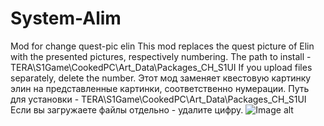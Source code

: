 # System-Alim
Mod for change quest-pic elin
This mod replaces the quest picture of Elin with the presented pictures, respectively numbering. 
The path to install - TERA\S1Game\CookedPC\Art_Data\Packages\_CH\_S1UI
If you upload files separately, delete the number.
Этот мод заменяет квестовую картинку элин на представленные картинки, соответственно нумерации.
Путь для установки - TERA\S1Game\CookedPC\Art_Data\Packages\_CH\_S1UI
Если вы загружаете файлы отдельно - удалите цифру.
![Image alt](https://github.com/{Rindei}/{System-Alim}/raw/{1}/{path}/https://github.com/Rindei/System-Alim/blob/master/1.png)
